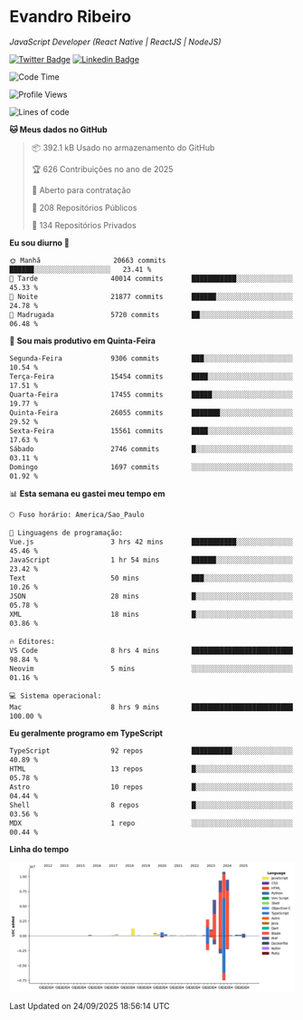# Evandro **Ribeiro**

*JavaScript Developer (React Native | ReactJS | NodeJS)*

[![Twitter Badge](https://img.shields.io/badge/-@ribeiroevandro-201B2D?style=flat-square&labelColor=201B2D&logo=twitter&logoColor=white&link=https://twitter.com/ribeiroevandro)](https://twitter.com/ribeiroevandro) 
[![Linkedin Badge](https://img.shields.io/badge/-Evandro%20Ribeiro-201B2D?style=flat-square&logo=Linkedin&logoColor=white&link=https://www.linkedin.com/in/ribeiroevandro)](https://www.linkedin.com/in/ribeiroevandro) 


<!--START_SECTION:waka-->
![Code Time](http://img.shields.io/badge/Code%20Time-4%2C651%20hrs%2037%20mins-blue)

![Profile Views](http://img.shields.io/badge/Visualizac%C3%B5es%20do%20perfil-0-blue)

![Lines of code](https://img.shields.io/badge/Desde%20o%20Hello%20World%20eu%20escrevi-43.3%20million%20linhas%20de%20c%C3%B3digo-blue)

**🐱 Meus dados no GitHub** 

> 📦 392.1 kB Usado no armazenamento do GitHub 
 > 
> 🏆 626 Contribuições no ano de 2025
 > 
> 💼 Aberto para contratação
 > 
> 📜 208 Repositórios Públicos 
 > 
> 🔑 134 Repositórios Privados 
 > 
**Eu sou diurno 🐤** 

```text
🌞 Manhã                  20663 commits       ██████░░░░░░░░░░░░░░░░░░░   23.41 % 
🌆 Tarde                  40014 commits       ███████████░░░░░░░░░░░░░░   45.33 % 
🌃 Noite                  21877 commits       ██████░░░░░░░░░░░░░░░░░░░   24.78 % 
🌙 Madrugada              5720 commits        ██░░░░░░░░░░░░░░░░░░░░░░░   06.48 % 
```
📅 **Sou mais produtivo em Quinta-Feira** 

```text
Segunda-Feira            9306 commits        ███░░░░░░░░░░░░░░░░░░░░░░   10.54 % 
Terça-Feira              15454 commits       ████░░░░░░░░░░░░░░░░░░░░░   17.51 % 
Quarta-Feira             17455 commits       █████░░░░░░░░░░░░░░░░░░░░   19.77 % 
Quinta-Feira             26055 commits       ███████░░░░░░░░░░░░░░░░░░   29.52 % 
Sexta-Feira              15561 commits       ████░░░░░░░░░░░░░░░░░░░░░   17.63 % 
Sábado                   2746 commits        █░░░░░░░░░░░░░░░░░░░░░░░░   03.11 % 
Domingo                  1697 commits        ░░░░░░░░░░░░░░░░░░░░░░░░░   01.92 % 
```


📊 **Esta semana eu gastei meu tempo em** 

```text
🕑︎ Fuso horário: America/Sao_Paulo

💬 Linguagens de programação: 
Vue.js                   3 hrs 42 mins       ███████████░░░░░░░░░░░░░░   45.46 % 
JavaScript               1 hr 54 mins        ██████░░░░░░░░░░░░░░░░░░░   23.42 % 
Text                     50 mins             ███░░░░░░░░░░░░░░░░░░░░░░   10.26 % 
JSON                     28 mins             █░░░░░░░░░░░░░░░░░░░░░░░░   05.78 % 
XML                      18 mins             █░░░░░░░░░░░░░░░░░░░░░░░░   03.86 % 

🔥 Editores: 
VS Code                  8 hrs 4 mins        █████████████████████████   98.84 % 
Neovim                   5 mins              ░░░░░░░░░░░░░░░░░░░░░░░░░   01.16 % 

💻 Sistema operacional: 
Mac                      8 hrs 9 mins        █████████████████████████   100.00 % 
```

**Eu geralmente programo em TypeScript** 

```text
TypeScript               92 repos            ██████████░░░░░░░░░░░░░░░   40.89 % 
HTML                     13 repos            █░░░░░░░░░░░░░░░░░░░░░░░░   05.78 % 
Astro                    10 repos            █░░░░░░░░░░░░░░░░░░░░░░░░   04.44 % 
Shell                    8 repos             █░░░░░░░░░░░░░░░░░░░░░░░░   03.56 % 
MDX                      1 repo              ░░░░░░░░░░░░░░░░░░░░░░░░░   00.44 % 
```



**Linha do tempo**

![Lines of Code chart](https://raw.githubusercontent.com/ribeiroevandro/ribeiroevandro/main/assets/bar_graph.png)


 Last Updated on 24/09/2025 18:56:14 UTC
<!--END_SECTION:waka-->
